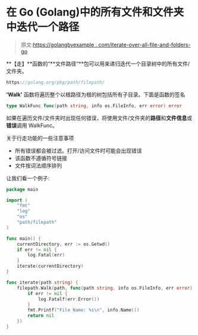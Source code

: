 # 在 Go (Golang)中的所有文件和文件夹中迭代一个路径

> 原文:[https://golangbyexample . com/iterate-over-all-file-and-folders-go](https://golangbyexample.com/iterate-over-all-files-and-folders-go)

**【走】**函数的“**文件路径“**包可以用来递归迭代一个目录树中的所有文件/文件夹。

```go
https://golang.org/pkg/path/filepath/
```

**'Walk'** 函数将遍历整个以根路径为根的树包括所有子目录。下面是函数的签名

```go
type WalkFunc func(path string, info os.FileInfo, err error) error
```

如果在遍历文件/文件夹时出现任何错误，将使用文件/文件夹的**路径**和**文件信息**或**错误**调用 WalkFunc。

关于行走功能的一些注意事项

*   所有错误都会被过滤。打开/访问文件时可能会出现错误
*   该函数不遵循符号链接
*   文件按词法顺序排列

让我们看一个例子:

```go
package main

import (
    "fmt"
    "log"
    "os"
    "path/filepath"
)

func main() {
    currentDirectory, err := os.Getwd()
    if err != nil {
        log.Fatal(err)
    }
    iterate(currentDirectory)
}

func iterate(path string) {
    filepath.Walk(path, func(path string, info os.FileInfo, err error) error {
        if err != nil {
            log.Fatalf(err.Error())
        }
        fmt.Printf("File Name: %s\n", info.Name())
        return nil
    })
}
```